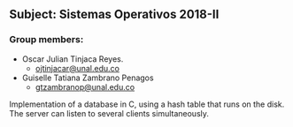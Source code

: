 ## Subject: Sistemas Operativos 2018-II
### Group members:
* Oscar Julian Tinjaca Reyes.         	
	* ojtinjacar@unal.edu.co
* Guiselle Tatiana Zambrano Penagos 	
	* gtzambranop@unal.edu.co


Implementation of a database in C, using a hash table that runs on the disk.
The server can listen to several clients simultaneously.
	

